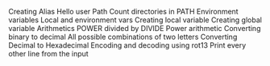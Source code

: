 Creating Alias
Hello user
Path
Count directories in PATH
Environment variables
Local and environment vars
Creating local variable
Creating global variable
Arithmetics
POWER divided by DIVIDE
Power arithmetic
Converting binary to decimal
All possible combinations of two letters
Converting Decimal to Hexadecimal
Encoding and decoding using rot13
Print every other line from the input
